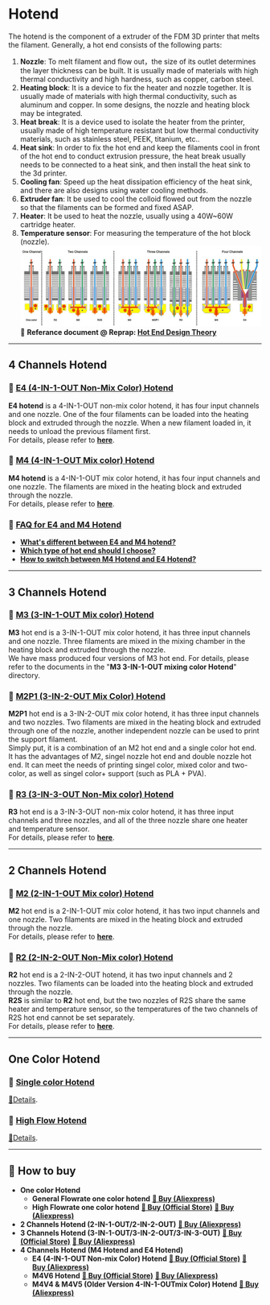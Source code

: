 # Hotend
The hotend is the component of a extruder of the FDM 3D printer that melts the filament. Generally, a hot end consists of the following parts:
1. **Nozzle**: To melt filament and flow out，the size of its outlet determines the layer thickness can be built. It is usually made of materials with high thermal conductivity and high hardness, such as copper, carbon steel.  
2. **Heating block**: It is a device to fix the heater and nozzle together. It is usually made of materials with high thermal conductivity, such as aluminum and copper. In some designs, the nozzle and heating block may be integrated.
3. **Heat break**: It is a device used to isolate the heater from the printer, usually made of high temperature resistant but low thermal conductivity materials, such as stainless steel, PEEK, titanium, etc..  
4. **Heat sink**: In order to fix the hot end and keep the filaments cool in front of the hot end to conduct extrusion pressure, the heat break usually needs to be connected to a heat sink, and then install the heat sink to the 3d printer.    
5. **Cooling fan**: Speed up the heat dissipation efficiency of the heat sink, and there are also designs using water cooling methods.  
6. **Extruder fan**: It be used to cool the colloid flowed out from the nozzle so that the filaments can be formed and fixed ASAP.  
7. **Heater**: It be used to heat the nozzle, usually using a 40W~60W cartridge heater.
8. **Temperature sensor**: For measuring the temperature of the hot block (nozzle).
![](hotend.jpg)      
:link: **Referance document @ Reprap: [Hot End Design Theory](https://reprap.org/wiki/Hot_End_Design_Theory)**      

------
## 4 Channels Hotend
### :file_folder: [E4 (4-IN-1-OUT Non-Mix Color) Hotend](./E4/)
**E4 hotend** is a 4-IN-1-OUT non-mix color hotend, it has four input channels and one nozzle. One of the four filaments can be loaded into the heating block and extruded through the nozzle. When a new filament loaded in, it needs to unload the previous filament first.  
For details, please refer to [**here**](./E4/readme.md).  

### :file_folder: [M4 (4-IN-1-OUT Mix color) Hotend](./M4/)
**M4 hotend** is a 4-IN-1-OUT mix color hotend, it has four input channels and one nozzle. The filaments are mixed in the heating block and extruded through the nozzle.   
For details, please refer to [**here**](./M4/readme.md). 

### :file_folder: [FAQ for E4 and M4 Hotend](./FAQ_M4E4.md)
- [**What's different between E4 and M4 hotend?**](https://github.com/ZONESTAR3D/Upgrade-kit-guide/blob/main/HOTEND/FAQ_M4E4.md#pushpin-advantages-and-disadvantages-of-e4-and-m4-hot-end)
- [**Which type of hot end should I choose?**](https://github.com/ZONESTAR3D/Upgrade-kit-guide/blob/main/HOTEND/FAQ_M4E4.md#pushpin-which-type-of-hot-end-should-i-choose-m4-or-e4)
- [**How to switch between M4 Hotend and E4 Hotend?**](https://github.com/ZONESTAR3D/Upgrade-kit-guide/blob/main/HOTEND/FAQ_M4E4.md#pushpin-which-type-of-hot-end-should-i-choose-m4-or-e4)

------
## 3 Channels Hotend
### :file_folder: [M3 (3-IN-1-OUT Mix color) Hotend](./M3/)
**M3** hot end is a 3-IN-1-OUT mix color hotend, it has three input channels and one nozzle. Three filaments are mixed in the mixing chamber in the heating block and extruded through the nozzle.  
We have mass produced four versions of M3 hot end. For details, please refer to the documents in the "**M3 3-IN-1-OUT mixing color Hotend**" directory.  

### :file_folder: [M2P1 (3-IN-2-OUT Mix Color) Hotend](./M2P1/)
**M2P1** hot end is a 3-IN-2-OUT mix color hotend, it has three input channels and two nozzles. Two filaments are mixed in the heating block and extruded through one of the nozzle, another independent nozzle can be used to print the support filament.   
Simply put, it is a combination of an M2 hot end and a single color hot end. It has the advantages of M2, singel nozzle hot end and double nozzle hot end. It can meet the needs of printing singel color, mixed color and two-color, as well as singel color+ support (such as PLA + PVA).

### :file_folder: [R3 (3-IN-3-OUT Non-Mix color) Hotend](./R3/)
**R3** hot end is a 3-IN-3-OUT non-mix color hotend, it has three input channels and three nozzles, and all of the three nozzle share one heater and temperature sensor.  
For details, please refer to [**here**](./R3/readme.md).  

------
## 2 Channels Hotend
### :file_folder: [M2 (2-IN-1-OUT Mix color) Hotend](./M2/)
**M2** hot end is a 2-IN-1-OUT mix color hotend, it has two input channels and one nozzle. Two filaments are mixed in the heating block and extruded through the nozzle.   
For details, please refer to [**here**](./M2/readme.md).  

### :file_folder: [R2 (2-IN-2-OUT Non-Mix color) Hotend](./R2/)
**R2** hot end is a 2-IN-2-OUT hotend, it has two input channels and 2 nozzles. Two filaments can be loaded into the heating block and extruded through the nozzle.   
**R2S** is similar to **R2** hot end, but the two nozzles of R2S share the same heater and temperature sensor, so the temperatures of the two channels of R2S hot end cannot be set separately.     
For details, please refer to [**here**](./R2/). 

------
## One Color Hotend
### :file_folder: [Single color Hotend](./Single_color/)
[:book:Details](./Single_color/readme.md).
### :file_folder: [High Flow Hotend]()
[:book:Details]().

<!-- ------
## :file_folder: [Slicing Guide for ZONESTAR 3D Printer](https://github.com/ZONESTAR3D/Slicing-Guide)
[:book:Details](https://github.com/ZONESTAR3D/Slicing-Guide) -->

------
## :gift: How to buy
- **One color Hotend**   
  - **General Flowrate one color hotend** [**:gift: Buy (Aliexpress)**](https://www.aliexpress.com/item/1005001275334841.html)
  - **High Flowrate one color hotend** [**:gift: Buy (Official Store)**](https://bit.ly/3RF7ciR) [**:gift: Buy (Aliexpress)**](https://www.aliexpress.com/item/1005001275334841.html)
- **2 Channels Hotend (2-IN-1-OUT/2-IN-2-OUT)**
[**:gift: Buy (Aliexpress)**](https://www.aliexpress.com/item/1005001285955926.html)
- **3 Channels Hotend (3-IN-1-OUT/3-IN-2-OUT/3-IN-3-OUT)** [**:gift: Buy (Official Store)**](https://bit.ly/3z37ZUo)   [**:gift: Buy (Aliexpress)**](https://www.aliexpress.com/item/1005001275429959.html) 
- **4 Channels Hotend (M4 Hotend and E4 Hotend)**
  - **E4 (4-IN-1-OUT Non-mix Color) Hotend**
  [**:gift: Buy (Official Store)**](https://bit.ly/39qDtKp) [**:gift: Buy (Aliexpress)**](https://www.aliexpress.com/item/1005002951777699.html)
  - **M4V6 Hotend**
  [**:gift: Buy (Official Store)**](https://bit.ly/3QhWJtf)  [**:gift: Buy (Aliexpress)**](https://www.aliexpress.com/item/1005004547646195.html)
  - **M4V4 & M4V5 (Older Version 4-IN-1-OUTmix Color) Hotend**
  [**:gift: Buy (Aliexpress)**](https://www.aliexpress.com/item/1005001581641783.html)




